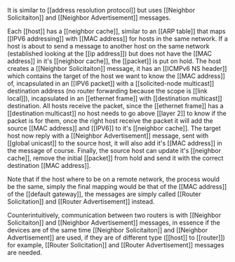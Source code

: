 It is similar to [[address resolution protocol]] but uses [[Neighbor Solicitaiton]] and [[Neighbor Advertisement]] messages.

Each [[host]] has a [[neighbor cache]], similar to an [[ARP table]] that maps [[IPV6 addressing]] with [[MAC address]] for hosts in the same network. If a host is about to send a message to another host on the same network (established looking at the [[ip address]]) but does not have the [[MAC address]] in it's [[neighbor cache]], the [[packet]] is put on hold.
The host creates a [[Neighbor Solicitaiton]] message, it has an [[ICMPv6 NS header]] which contains the target of the host we want to know the [[MAC address]] of, incapsulated in an [[IPV6 packet]] with a [[solicited-node multicast]] destination address (no router forwarding because the scope is [[link local]]), incapsulated in an [[ethernet frame]] with [[destination multicast]] destination.
All hosts receive the packet, since the [[ethernet frame]] has a [[destination multicast]] no host needs to go above [[layer 2]] to know if the packet is for them, once the right host receive the packet it will add the source [[MAC address]] and [[IPV6]] to it's [[neighbor cache]].
The target host now reply with a [[Neighbor Advertisement]] message, sent with [[global unicast]] to the source host, it will also add it's [[MAC address]] in the message of course.
Finally, the source host can update it's [[neighbor cache]], remove the initial [[packet]] from hold and send it with the correct destination [[MAC address]].

Note that if the host where to be on a remote network, the process would be the same, simply the final mapping would be that of the [[MAC address]] of the [[default gateway]], the messages are simply called [[Router Solicitation]] and [[Router Advertisement]] instead.

Counterintuitively, communication between two routers is with [[Neighbor Solicitaiton]] and [[Neighbor Advertisement]] messages, in essence if the devices are of the same time [[Neighbor Solicitaiton]] and [[Neighbor Advertisement]] are used, if they are of different type ([[host]] to [[router]]) for example, [[Router Solicitation]] and [[Router Advertisement]] messages are needed.



